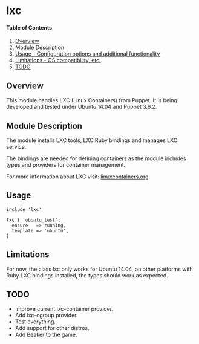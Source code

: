 # lxc

#### Table of Contents

1. [Overview](#overview)
2. [Module Description](#module-description)
3. [Usage - Configuration options and additional functionality](#usage)
4. [Limitations - OS compatibility, etc.](#limitations)
5. [TODO](#todo)

## Overview

This module handles LXC (Linux Containers) from Puppet.
It is being developed and tested under Ubuntu 14.04 and Puppet 3.6.2.

## Module Description

The module installs LXC tools, LXC Ruby bindings and manages LXC service.

The bindings are needed for defining containers as the module includes types and
providers for container management.

For more information about LXC visit: [linuxcontainers.org](https://linuxcontainers.org/).

## Usage

```Puppet
include 'lxc'

lxc { 'ubuntu_test':
  ensure   => running,
  template => 'ubuntu',
}
```

## Limitations

For now, the class lxc only works for Ubuntu 14.04, on other platforms with Ruby LXC
bindings installed, the types should work as expected.

## TODO

* Improve current lxc-container provider.
* Add lxc-cgroup provider.
* Test everything.
* Add support for other distros.
* Add Beaker to the game.

